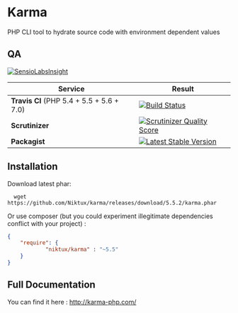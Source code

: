 Karma 
=====

PHP CLI tool to hydrate source code with environment dependent values 


QA
--

[![SensioLabsInsight](https://insight.sensiolabs.com/projects/94083ab1-1613-46c1-b380-ec575926ae39/big.png)](https://insight.sensiolabs.com/projects/94083ab1-1613-46c1-b380-ec575926ae39)

Service | Result
--- | ---
**Travis CI** (PHP 5.4 + 5.5 + 5.6 + 7.0) | [![Build Status](https://travis-ci.org/Niktux/karma.png?branch=master)](https://travis-ci.org/Niktux/karma)
**Scrutinizer** | [![Scrutinizer Quality Score](https://scrutinizer-ci.com/g/Niktux/karma/badges/quality-score.png?s=595d09c72316b5e706c3f78fb00807bc6b1515f1)](https://scrutinizer-ci.com/g/Niktux/karma/)
**Packagist** | [![Latest Stable Version](https://poser.pugx.org/niktux/karma/v/stable.png)](https://packagist.org/packages/niktux/karma)

Installation
------------
Download latest phar:
```
  wget https://github.com/Niktux/karma/releases/download/5.5.2/karma.phar
```

Or use composer (but you could experiment illegitimate dependencies conflict with your project) :
```json
{
    "require": {
		    "niktux/karma" : "~5.5"
    }
}
```

Full Documentation
------------------
You can find it here : http://karma-php.com/

